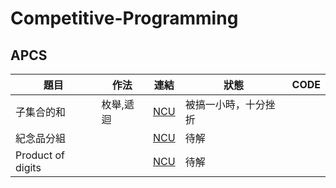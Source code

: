 # Competitive-Programming

## APCS
| 題目 | 作法 | 連結 | 狀態 | CODE |
| -------- | ---- | --- | -------- | ---- |
| 子集合的和 | 枚舉,遞迴 |[ NCU ](https://se154.csie.ncu.edu.tw/problem/001)  | 被搞一小時，十分挫折|  |
| 紀念品分組 |  |[ NCU ](https://se154.csie.ncu.edu.tw/problem/002)  | 待解 |  |
| Product of digits |  |[ NCU ](https://se154.csie.ncu.edu.tw/problem/003)  | 待解 |  |
